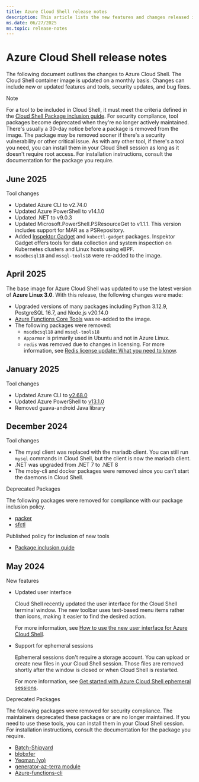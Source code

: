 ```yaml
---
title: Azure Cloud Shell release notes
description: This article lists the new features and changes released in Azure Cloud Shell.
ms.date: 06/27/2025
ms.topic: release-notes
---
```


# Azure Cloud Shell release notes

The following document outlines the changes to Azure Cloud Shell. The Cloud Shell container image is
updated on a monthly basis. Changes can include new or updated features and tools, security updates,
and bug fixes.

> [!NOTE]
> For a tool to be included in Cloud Shell, it must meet the criteria defined in the
> [Cloud Shell Package inclusion guide][11]. For security compliance, tool packages become
> deprecated when they're no longer actively maintained. There's usually a 30-day notice before a
> package is removed from the image. The package may be removed sooner if there's a security
> vulnerability or other critical issue. As with any other tool, if there's a tool you need, you
> can install them in your Cloud Shell session as long as it doesn't require root access. For
> installation instructions, consult the documentation for the package you require.

## June 2025

Tool changes

- Updated Azure CLI to v2.74.0
- Updated Azure PowerShell to v14.1.0
- Updated .NET to v9.0.3
- Updated Microsoft.PowerShell.PSResourceGet to v1.1.1. This version includes support for MAR as a
  PSRepository.
- Added [Inspektor Gadget][13] and `kubectl-gadget` packages. Inspektor Gadget offers tools for data
  collection and system inspection on Kubernetes clusters and Linux hosts using eBPF.
- `msodbcsql18` and `mssql-tools18` were re-added to the image.

## April 2025

The base image for Azure Cloud Shell was updated to use the latest version of **Azure Linux
3.0**. With this release, the following changes were made:

- Upgraded versions of many packages including Python 3.12.9, PostgreSQL 16.7, and Node.js v20.14.0
- [Azure Functions Core Tools][02] was re-added to the image.
- The following packages were removed:
  - `msodbcsql18` and `mssql-tools18`
  - `Apparmor` is primarily used in Ubuntu and not in Azure Linux.
  - `redis` was removed due to changes in licensing. For more information, see
    [Redis license update: What you need to know][06].

## January 2025

Tool changes

- Updated Azure CLI to [v2.68.0][04]
- Updated Azure PowerShell to [v13.1.0][05]
- Removed guava-android Java library

## December 2024

Tool changes

- The mysql client was replaced with the mariadb client. You can still run `mysql` commands in Cloud
  Shell, but the client is now the mariadb client.
- .NET was upgraded from .NET 7 to .NET 8
- The moby-cli and docker packages were removed since you can't start the daemons in Cloud Shell.

Deprecated Packages

The following packages were removed for compliance with our package inclusion policy.

- [packer][07]
- [sfctl][03]

Published policy for inclusion of new tools

- [Package inclusion guide][11]

## May 2024

New features

- Updated user interface

  Cloud Shell recently updated the user interface for the Cloud Shell terminal window. The new
  toolbar uses text-based menu items rather than icons, making it easier to find the desired action.

  For more information, see
  [How to use the new user interface for Azure Cloud Shell][15].

- Support for ephemeral sessions

  Ephemeral sessions don't require a storage account. You can upload or create new files in your
  Cloud Shell session. Those files are removed shortly after the window is closed or when Cloud
  Shell is restarted.

  For more information, see
  [Get started with Azure Cloud Shell ephemeral sessions][01].

Deprecated Packages

The following packages were removed for security compliance. The maintainers deprecated these
packages or are no longer maintained. If you need to use these tools, you can install them in your
Cloud Shell session. For installation instructions, consult the documentation for the package you
require.

- [Batch-Shipyard][09]
- [blobxfer][10]
- [Yeoman (yo)][14]
- [generator-az-terra module][12]
- [Azure-functions-cli][08]

<!-- link references -->
[01]: ./get-started/ephemeral.md?tabs=powershell
[02]: /azure/azure-functions/functions-core-tools-reference?tabs=v2
[03]: /azure/service-fabric/service-fabric-cli
[04]: /cli/azure/release-notes-azure-cli
[05]: /powershell/azure/release-notes-azureps?view=azps-13.1.0&preserve-view=true
[06]: https://azure.microsoft.com/blog/redis-license-update-what-you-need-to-know/
[07]: https://developer.hashicorp.com/packer/docs/intro
[08]: https://github.com/Azure/azure-functions-core-tools
[09]: https://github.com/Azure/batch-shipyard
[10]: https://github.com/Azure/blobxfer
[11]: https://github.com/Azure/CloudShell/blob/master/docs/package-inclusion-guide.md
[12]: https://github.com/Azure/generator-az-terra-module
[13]: https://yeoman.io/
[14]: new-ui-shell-window.md
<!-- updated link references -->
[01]: ./get-started/ephemeral.md?tabs=powershell
[02]: /azure/azure-functions/functions-core-tools-reference?tabs=v2
[03]: /azure/service-fabric/service-fabric-cli
[04]: /cli/azure/release-notes-azure-cli
[05]: /powershell/azure/release-notes-azureps?view=azps-13.1.0&preserve-view=true
[06]: https://azure.microsoft.com/blog/redis-license-update-what-you-need-to-know/
[07]: https://developer.hashicorp.com/packer/docs/intro
[08]: https://github.com/Azure/azure-functions-core-tools
[09]: https://github.com/Azure/batch-shipyard
[10]: https://github.com/Azure/blobxfer
[11]: https://github.com/Azure/CloudShell/blob/master/docs/package-inclusion-guide.md
[12]: https://github.com/Azure/generator-az-terra-module
[13]: https://inspektor-gadget.io/
[14]: https://yeoman.io/
[15]: new-ui-shell-window.md
